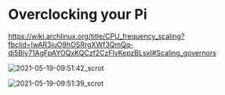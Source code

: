 # Overclocking your Pi

https://wiki.archlinux.org/title/CPU_frequency_scaling?fbclid=IwAR3iuO9hOSRrgXWf3QmQq-dj5Bly71AgFpAYOQxKQCzf2CzFlvKepzBLsxI#Scaling_governors


![2021-05-19-09:51:42_scrot](https://user-images.githubusercontent.com/2100258/118825254-8583c300-b888-11eb-85d2-4408aa29b104.png)


![2021-05-19-09:51:39_scrot](https://user-images.githubusercontent.com/2100258/118825295-8fa5c180-b888-11eb-8eef-96d5d6f3d039.png)
